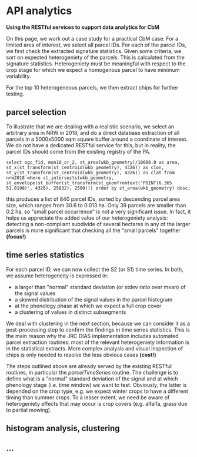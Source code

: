 # API analytics

**Using the RESTful services to support data analytics for CbM**

On this page, we work out a case study for a practical CbM case. For a limited area of interest, we select all parcel IDs.
For each of the parcel IDs, we first check the extracted signature statistics. Given some criteria, we sort on expected heterogeniety of the parcels. This is calculated from the signature statistics. Heterogeniety must be meaningful with respect to the crop stage for which we expect a homogenous parcel to have minimum variability.

For the top 10 heterogeneous parcels, we then extract chips for further testing. 

## parcel selection

To illustrate that we are dealing with a realistic scenario, we select an arbitrary area in NRW in 2018, and do a direct database extraction of all parcels in a 5000x5000 sqm square buffer around a coordinate of interest. We do not have a dedicated RESTful service for this, but in reality, the parcel IDs should come from the existing registry of the PA.


```
select ogc_fid, mon10_cr_2, st_area(wkb_geometry)/10000.0 as area, st_x(st_transform(st_centroid(wkb_geometry), 4326)) as clon, st_y(st_transform(st_centroid(wkb_geometry), 4326)) as clat from nrw2018 where st_intersects(wkb_geometry, st_envelope(st_buffer(st_transform(st_geomfromtext('POINT(6.365 51.0198)', 4326), 25832), 2500))) order by st_area(wkb_geometry) desc; 
```

this produces a list of 840 parcel IDs, sorted by descending parcel area size, which ranges from 30.6 to 0.013 ha. Only 39 parcels are smaller than 0.2 ha, so "small parcel occurrence" is not a very significant issue. In fact, it helps us appreciate the added value of our heterogeniety analysis: detecting a non-compliant subdivide of several hectares in any of the larger parcels is more significant that checking all the "small parcels" together **(focus!)**


## time series statistics

For each parcel ID, we can now collect the S2 (or S1) time series. In both, we assume heterogeneity is expressed in:

* a larger than "normal" standard deviation (or stdev ratio over mean) of the signal values 
* a skewed distribution of the signal values in the parcel histogram
* at the phenology phase at which we expect a full crop cover
* a clustering of values in distinct subsegments

We deal with clustering in the next section, because we can consider it as a post-processing step to confirm the findings in time series statistics. This is the main reason why the JRC DIAS implementation includes automated parcel extraction routines: most of the relevant heterogeniety information is in the statistical extracts. 
More complex analysis and visual inspection of chips is only needed to resolve the less obvious cases **(cost!)**

The steps outlined above are already served by the existing RESTful routines, in particular the _parcelTimeSeries_ routine. The challenge is to define what is a "normal" standard deviation of the signal and at which phenology stage (i.e. time window) we want to test. Obviously, the latter is depended on the crop type, e.g. we expect winter crops to have a different timing than summer crops. To a lesser extent, we need be aware of heterogeniety effects that may occur is crop covers (e.g. alfalfa, grass due to partial mowing).











## histogram analysis, clustering

## ...